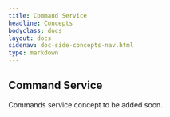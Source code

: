 ```yaml
---
title: Command Service
headline: Concepts
bodyclass: docs
layout: docs
sidenav: doc-side-concepts-nav.html
type: markdown
---
```

<h2 class="top">Command Service</h2> 
<p class="coming-soon">Commands service concept to be added soon.</p>